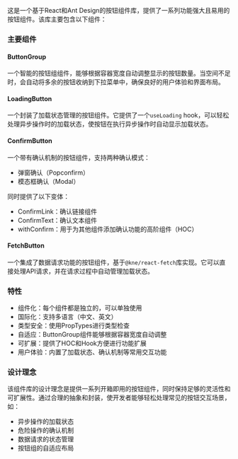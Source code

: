 这是一个基于React和Ant Design的按钮组件库，提供了一系列功能强大且易用的按钮组件。该库主要包含以下组件：

### 主要组件

#### ButtonGroup
一个智能的按钮组组件，能够根据容器宽度自动调整显示的按钮数量。当空间不足时，会自动将多余的按钮收纳到下拉菜单中，确保良好的用户体验和界面布局。

#### LoadingButton
一个封装了加载状态管理的按钮组件。它提供了一个`useLoading` hook，可以轻松处理异步操作时的加载状态，使按钮在执行异步操作时自动显示加载状态。

#### ConfirmButton
一个带有确认机制的按钮组件，支持两种确认模式：
- 弹窗确认（Popconfirm）
- 模态框确认（Modal）

同时提供了以下变体：
- ConfirmLink：确认链接组件
- ConfirmText：确认文本组件
- withConfirm：用于为其他组件添加确认功能的高阶组件（HOC）

#### FetchButton
一个集成了数据请求功能的按钮组件，基于`@kne/react-fetch`库实现。它可以直接处理API请求，并在请求过程中自动管理加载状态。

### 特性

- 组件化：每个组件都是独立的，可以单独使用
- 国际化：支持多语言（中文、英文）
- 类型安全：使用PropTypes进行类型检查
- 自适应：ButtonGroup组件能够根据容器宽度自动调整
- 可扩展：提供了HOC和Hook方便进行功能扩展
- 用户体验：内置了加载状态、确认机制等常用交互功能

### 设计理念

该组件库的设计理念是提供一系列开箱即用的按钮组件，同时保持足够的灵活性和可扩展性。通过合理的抽象和封装，使开发者能够轻松处理常见的按钮交互场景，如：
- 异步操作的加载状态
- 危险操作的确认机制
- 数据请求的状态管理
- 按钮组的自适应布局
